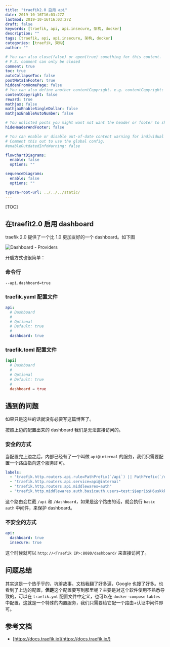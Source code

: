 ```yaml
---
title: "traefik2.0 启用 api"
date: 2019-10-16T16:03:27Z
lastmod: 2019-10-16T16:03:27Z
draft: false
keywords: [traefik, api, api.insecure, 架构, docker]
description: ""
tags: [traefik, api, api.insecure, 架构, docker]
categories: [traefik, 架构]
author: ""

# You can also close(false) or open(true) something for this content.
# P.S. comment can only be closed
comment: true
toc: true
autoCollapseToc: false
postMetaInFooter: true
hiddenFromHomePage: false
# You can also define another contentCopyright. e.g. contentCopyright: "This is another copyright."
contentCopyright: false
reward: true
mathjax: false
mathjaxEnableSingleDollar: false
mathjaxEnableAutoNumber: false

# You unlisted posts you might want not want the header or footer to show
hideHeaderAndFooter: false

# You can enable or disable out-of-date content warning for individual post.
# Comment this out to use the global config.
#enableOutdatedInfoWarning: false

flowchartDiagrams:
  enable: false
  options: ""

sequenceDiagrams: 
  enable: false
  options: ""

typora-root-url: ../../../static/
---
```


[TOC]

## 在traefit2.0 启用 dashboard



 traefik 2.0 提供了一个比 1.0 更加友好的一个 dashboard。如下图

![Dashboard - Providers](/images/traefik2.0-dashboard/webui-dashboard.png) 



开启方式也很简单：

### 命令行

` --api.dashboard=true `

### traefik.yaml 配置文件

```yaml
api:
  # Dashboard
  #
  # Optional
  # Default: true
  #
  dashboard: true
```

### traefik.toml 配置文件

```toml
[api]
  # Dashboard
  #
  # Optional
  # Default: true
  #
  dashboard = true
```

## 遇到的问题

如果只是这些的话就没有必要写这篇博客了。

按照上边的配置出来的 dashboard 我们是无法直接访问的。

###  安全的方式

当配置完上边之后，内部已经有了一个叫做 `api@internal` 的服务，我们只需要配置一个路由指向这个服务即可。

```yaml
labels:
  - "traefik.http.routers.api.rule=PathPrefix(`/api`) || PathPrefix(`/dashboard`)"
  - "traefik.http.routers.api.service=api@internal"
  - "traefik.http.routers.api.middlewares=auth"
  - "traefik.http.middlewares.auth.basicauth.users=test:$$apr1$$H6uskkkW$$IgXLP6ewTrSuBkTrqE8wj/"
```

这个路由会拦截 `/api` 和 `/dashboard`，如果是这个路由的话，就会执行 `basic auth` 中间件，来保护 dashboard。

### 不安全的方式

```yaml
api:
  dashboard: true
  insecure: true
```

这个时候就可以 ` http://<Traefik IP>:8080/dashboard/ ` 来直接访问了。

## 问题总结

其实这是一个热乎乎的，坑爹故事。文档我翻了好多遍，Google 也搜了好多。也看到了上边的配置，**但是**这个配置要写到那里呢？主要是对这个软件使用不熟悉导致的，可以在 `traefik.yml` 配置文件中定义，也可以在 `docker-compose` `lables` 中配置，这就是一个特殊的内置服务，我们只需要给它配一个路由+认证中间件即可。

## 参考文档

-  [https://docs.traefik.io](https://docs.traefik.io/) 